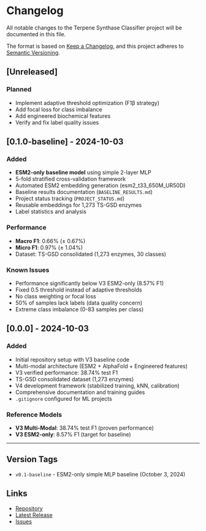 # Changelog

All notable changes to the Terpene Synthase Classifier project will be documented in this file.

The format is based on [Keep a Changelog](https://keepachangelog.com/en/1.0.0/),
and this project adheres to [Semantic Versioning](https://semver.org/spec/v2.0.0.html).

## [Unreleased]

### Planned
- Implement adaptive threshold optimization (F1β strategy)
- Add focal loss for class imbalance
- Add engineered biochemical features
- Verify and fix label quality issues

## [0.1.0-baseline] - 2024-10-03

### Added
- **ESM2-only baseline model** using simple 2-layer MLP
- 5-fold stratified cross-validation framework
- Automated ESM2 embedding generation (esm2_t33_650M_UR50D)
- Baseline results documentation (`BASELINE_RESULTS.md`)
- Project status tracking (`PROJECT_STATUS.md`)
- Reusable embeddings for 1,273 TS-GSD enzymes
- Label statistics and analysis

### Performance
- **Macro F1**: 0.66% (± 0.67%)
- **Micro F1**: 0.97% (± 1.04%)
- Dataset: TS-GSD consolidated (1,273 enzymes, 30 classes)

### Known Issues
- Performance significantly below V3 ESM2-only (8.57% F1)
- Fixed 0.5 threshold instead of adaptive thresholds
- No class weighting or focal loss
- 50% of samples lack labels (data quality concern)
- Extreme class imbalance (0-83 samples per class)

## [0.0.0] - 2024-10-03

### Added
- Initial repository setup with V3 baseline code
- Multi-modal architecture (ESM2 + AlphaFold + Engineered features)
- V3 verified performance: 38.74% test F1
- TS-GSD consolidated dataset (1,273 enzymes)
- V4 development framework (stabilized training, kNN, calibration)
- Comprehensive documentation and training guides
- `.gitignore` configured for ML projects

### Reference Models
- **V3 Multi-Modal**: 38.74% test F1 (proven performance)
- **V3 ESM2-only**: 8.57% F1 (target for baseline)

---

## Version Tags

- `v0.1-baseline` - ESM2-only simple MLP baseline (October 3, 2024)

## Links

- [Repository](https://github.com/ah474747/terpene-synthase-classifier)
- [Latest Release](https://github.com/ah474747/terpene-synthase-classifier/releases)
- [Issues](https://github.com/ah474747/terpene-synthase-classifier/issues)


